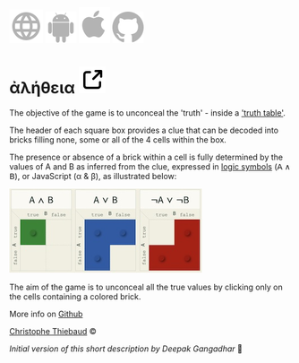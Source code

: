 [![WWW](assets/svg/internet-svgrepo-com.svg)](https://aletheia.cthiebaud.com/) 
[![Android App Store](assets/svg/android-svgrepo-com.svg)](https://play.google.com/apps/testing/com.cthiebaud.aletheia.twa)
[![Apple App Store](assets/svg/Apple_logo_grey.svg)](https://apps.apple.com/us/app/aletheia-by-%C3%A6quologica/id6476017817)
[![Github](assets/svg/github.svg)](https://github.com/cthiebaud/truth/commit/5dad29fa0355f12badf8a106e51c1425dc3b14dc)

# ἀλήθεια [![aletheia](assets/svg/external-link-svgrepo-com.svg)](https://en.wikipedia.org/wiki/Aletheia) 

The objective of the game is to unconceal the 'truth' - inside a ['truth table'](https://en.wikipedia.org/wiki/Truth_table).

The header of each square box provides a clue that can be decoded into bricks filling none, some or all of the 4 cells within the box.

The presence or absence of a brick within a cell is fully determined by the values of A and B as inferred from the clue, expressed in [logic symbols](https://en.wikipedia.org/wiki/List_of_logic_symbols) (𝖠 ∧ 𝖡)</strong>, or JavaScript (α & β), as illustrated below:

![example](/HOWTO-example.jpg)

The aim of the game is to unconceal all the true values ​​by clicking only on the cells containing a colored brick.

<!---
Making mistakes doesn't hurt, but striving for accuracy enhances the overall enjoyment of the game, particularly with the textual and auditory rewards when finished.
-->

More info on [Github](https://github.com/cthiebaud/truth/blob/main/README.md)

[Christophe Thiebaud](https://cthiebaud.com/) ©

*Initial version of this short description by Deepak Gangadhar* 🙏

